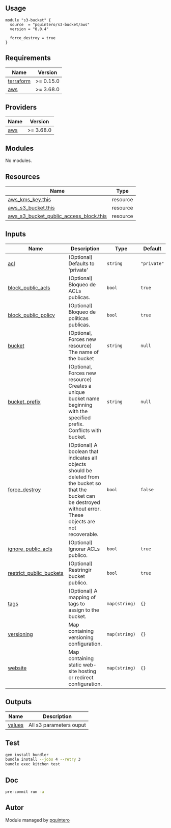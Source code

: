 ## Usage

```hcl
module "s3-bucket" {
  source  = "pquintero/s3-bucket/aws"
  version = "0.0.4"
  
  force_destroy = true
}
```

<!-- BEGINNING OF PRE-COMMIT-TERRAFORM DOCS HOOK -->
## Requirements

| Name | Version |
|------|---------|
| <a name="requirement_terraform"></a> [terraform](#requirement\_terraform) | >= 0.15.0 |
| <a name="requirement_aws"></a> [aws](#requirement\_aws) | >= 3.68.0 |

## Providers

| Name | Version |
|------|---------|
| <a name="provider_aws"></a> [aws](#provider\_aws) | >= 3.68.0 |

## Modules

No modules.

## Resources

| Name | Type |
|------|------|
| [aws_kms_key.this](https://registry.terraform.io/providers/hashicorp/aws/latest/docs/resources/kms_key) | resource |
| [aws_s3_bucket.this](https://registry.terraform.io/providers/hashicorp/aws/latest/docs/resources/s3_bucket) | resource |
| [aws_s3_bucket_public_access_block.this](https://registry.terraform.io/providers/hashicorp/aws/latest/docs/resources/s3_bucket_public_access_block) | resource |

## Inputs

| Name | Description | Type | Default | Required |
|------|-------------|------|---------|:--------:|
| <a name="input_acl"></a> [acl](#input\_acl) | (Optional) Defaults to 'private' | `string` | `"private"` | no |
| <a name="input_block_public_acls"></a> [block\_public\_acls](#input\_block\_public\_acls) | (Optional) Bloqueo de ACLs publicas. | `bool` | `true` | no |
| <a name="input_block_public_policy"></a> [block\_public\_policy](#input\_block\_public\_policy) | (Optional) Bloqueo de politicas publicas. | `bool` | `true` | no |
| <a name="input_bucket"></a> [bucket](#input\_bucket) | (Optional, Forces new resource) The name of the bucket | `string` | `null` | no |
| <a name="input_bucket_prefix"></a> [bucket\_prefix](#input\_bucket\_prefix) | (Optional, Forces new resource) Creates a unique bucket name beginning with the specified prefix. Conflicts with bucket. | `string` | `null` | no |
| <a name="input_force_destroy"></a> [force\_destroy](#input\_force\_destroy) | (Optional) A boolean that indicates all objects should be deleted from the bucket so that the bucket can be destroyed without error. These objects are not recoverable. | `bool` | `false` | no |
| <a name="input_ignore_public_acls"></a> [ignore\_public\_acls](#input\_ignore\_public\_acls) | (Optional) Ignorar ACLs publico. | `bool` | `true` | no |
| <a name="input_restrict_public_buckets"></a> [restrict\_public\_buckets](#input\_restrict\_public\_buckets) | (Optional) Restringir bucket publico. | `bool` | `true` | no |
| <a name="input_tags"></a> [tags](#input\_tags) | (Optional) A mapping of tags to assign to the bucket. | `map(string)` | `{}` | no |
| <a name="input_versioning"></a> [versioning](#input\_versioning) | Map containing versioning configuration. | `map(string)` | `{}` | no |
| <a name="input_website"></a> [website](#input\_website) | Map containing static web-site hosting or redirect configuration. | `map(string)` | `{}` | no |

## Outputs

| Name | Description |
|------|-------------|
| <a name="output_values"></a> [values](#output\_values) | All s3 parameters ouput |
<!-- END OF PRE-COMMIT-TERRAFORM DOCS HOOK -->

## Test

```sh
gem install bundler
bundle install --jobs 4 --retry 3
bundle exec kitchen test
```

## Doc

```sh
pre-commit run -a
```

## Autor
 
Module managed by [pquintero](https://github.com/pquintero/terraform-aws-s3-bucket.git)